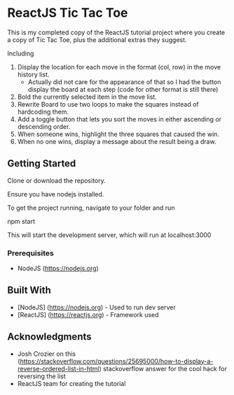 # ReactJS Tic Tac Toe

This is my completed copy of the ReactJS tutorial project where you create a copy of Tic Tac Toe, plus the additional extras they suggest.

Including
1. Display the location for each move in the format (col, row) in the move history list.
    - Actually did not care for the appearance of that so I had the button display the board at each step (code for other format is still there)
2. Bold the currently selected item in the move list.
3. Rewrite Board to use two loops to make the squares instead of hardcoding them.
4. Add a toggle button that lets you sort the moves in either ascending or descending order.
5. When someone wins, highlight the three squares that caused the win.
6. When no one wins, display a message about the result being a draw.


## Getting Started

Clone or download the repository.

Ensure you have nodejs installed.

To get the project running, navigate to your folder and run

npm start

This will start the development server, which will run at localhost:3000

### Prerequisites

* NodeJS (https://nodejs.org)

## Built With

* [NodeJS] (https://nodejs.org) - Used to run dev server
* [ReactJS] (https://reactjs.org) - Framework used

## Acknowledgments

* Josh Crozier on this (https://stackoverflow.com/questions/25695000/how-to-display-a-reverse-ordered-list-in-html) stackoverflow answer for the cool hack for reversing the list
* ReactJS team for creating the tutorial
